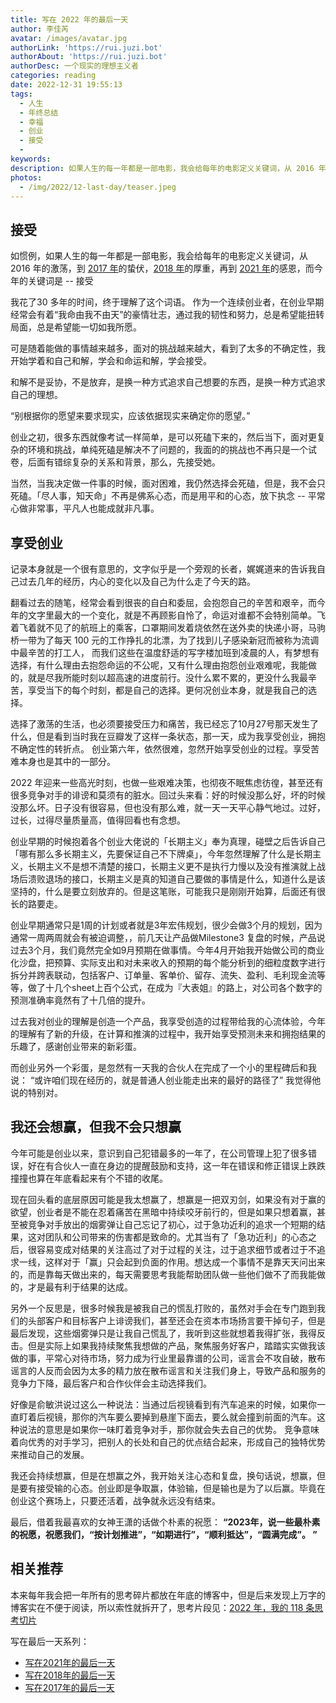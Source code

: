 ```yaml
---
title: 写在 2022 年的最后一天
author: 李佳芮
avatar: /images/avatar.jpg
authorLink: 'https://rui.juzi.bot'
authorAbout: 'https://rui.juzi.bot'
authorDesc: 一个现实的理想主义者
categories: reading
date: 2022-12-31 19:55:13
tags:
  - 人生
  - 年终总结
  - 幸福
  - 创业
  - 接受
  -
keywords:
description: 如果人生的每一年都是一部电影，我会给每年的电影定义关键词，从 2016 年的激荡，到 2017 年的蛰伏，2018 年的厚重，再到 2021 年的感恩，而今年的关键词是 -- 接受
photos:
  - /img/2022/12-last-day/teaser.jpeg
---
```


## 接受

如惯例，如果人生的每一年都是一部电影，我会给每年的电影定义关键词，从 2016 年的激荡，到 [2017 年](https://rui.juzi.bot/thought/2017-12-31-the-last-day-of-2017.html)的蛰伏，[2018 年](https://rui.juzi.bot/thought/2019-02-02-the-last-day-of-2018.html)的厚重，再到 [2021 年](https://rui.juzi.bot/thought/2022-1-1-the-last-day-of-2021.html)的感恩，而今年的关键词是 -- 接受

我花了30 多年的时间，终于理解了这个词语。
作为一个连续创业者，在创业早期经常会有着“我命由我不由天”的豪情壮志，通过我的韧性和努力，总是希望能扭转局面，总是希望能一切如我所愿。

可是随着能做的事情越来越多，面对的挑战越来越大，看到了太多的不确定性，我开始学着和自己和解，学会和命运和解，学会接受。

和解不是妥协，不是放弃，是换一种方式追求自己想要的东西，是换一种方式追求自己的理想。

“别根据你的愿望来要求现实，应该依据现实来确定你的愿望。”

创业之初，很多东西就像考试一样简单，是可以死磕下来的，然后当下，面对更复杂的环境和挑战，单纯死磕是解决不了问题的，我面的的挑战也不再只是一个试卷，后面有错综复杂的关系和背景，那么，先接受她。

当然，当我决定做一件事的时候，面对困难，我仍然选择会死磕，但是，我不会只死磕。「尽人事，知天命」不再是佛系心态，而是用平和的心态，放下执念 -- 平常心做非常事，平凡人也能成就非凡事。

## 享受创业

记录本身就是一个很有意思的，文字似乎是一个旁观的长者，娓娓道来的告诉我自己过去几年的经历，内心的变化以及自己为什么走了今天的路。

翻看过去的随笔，经常会看到很丧的自白和委屈，会抱怨自己的辛苦和艰辛，而今年的文字里最大的一个变化，就是不再顾影自怜了，命运对谁都不会特别简单。飞着飞着就不见了的航班上的乘客，口罩期间发着烧依然在送外卖的快递小哥，马驹桥一带为了每天 100 元的工作挣扎的北漂，为了找到儿子感染新冠而被称为流调中最辛苦的打工人， 而我们这些在温度舒适的写字楼加班到凌晨的人，有梦想有选择，有什么理由去抱怨命运的不公呢，又有什么理由抱怨创业艰难呢，我能做的，就是尽我所能时刻以超高速的进度前行。没什么累不累的，更没什么我最辛苦，享受当下的每个时刻，都是自己的选择。更何况创业本身，就是我自己的选择。

选择了激荡的生活，也必须要接受压力和痛苦，我已经忘了10月27号那天发生了什么，但是看到当时我在豆瓣发了这样一条状态，那一天，成为我享受创业，拥抱不确定性的转折点。
创业第六年，依然很难，忽然开始享受创业的过程。享受苦难本身也是其中的一部分。

2022 年迎来一些高光时刻，也做一些艰难决策，也彻夜不眠焦虑彷徨，甚至还有很多竞争对手的诽谤和莫须有的脏水。回过头来看：好的时候没那么好，坏的时候没那么坏。日子没有很容易，但也没有那么难，就一天一天平心静气地过。过好，过长，过得尽量质量高，值得回看也有念想。

创业早期的时候抱着各个创业大佬说的「长期主义」奉为真理，碰壁之后告诉自己「哪有那么多长期主义，先要保证自己不下牌桌」，今年忽然理解了什么是长期主义，长期主义不是想不清楚的接口，长期主义更不是执行力慢以及没有推演就上战场后溃败退场的接口，长期主义是真的知道自己要做的事情是什么，知道什么是该坚持的，什么是要立刻放弃的。但是这笔账，可能我只是刚刚开始算，后面还有很长的路要走。

创业早期通常只是1周的计划或者就是3年宏伟规划，很少会做3个月的规划，因为通常一周两周就会有被迫调整，，前几天让产品做Milestone3 复盘的时候，产品说过去3个月，我们竟然完全如9月预期在做事情。今年4月开始我开始做公司的商业化沙盘，把预算、实际支出和对未来收入的预期的每个能分析到的细粒度数字进行拆分并跨表联动，包括客户、订单量、客单价、留存、流失、盈利、毛利现金流等等，做了十几个sheet上百个公式，在成为『大表姐』的路上，对公司各个数字的预测准确率竟然有了十几倍的提升。

过去我对创业的理解是创造一个产品，我享受创造的过程带给我的心流体验，今年的理解有了新的升级，在计算和推演的过程中，我开始享受预测未来和拥抱结果的乐趣了，感谢创业带来的新彩蛋。

而创业另外一个彩蛋，是忽然有一天我的合伙人在完成了一个小的里程碑后和我说：
“或许咱们现在经历的，就是普通人创业能走出来的最好的路径了”
我觉得他说的特别对。

## 我还会想赢，但我不会只想赢

今年可能是创业以来，意识到自己犯错最多的一年了，在公司管理上犯了很多错误，好在有合伙人一直在身边的提醒鼓励和支持，这一年在错误和修正错误上跌跌撞撞也算在年底看起来有个不错的收尾。

现在回头看的底层原因可能是我太想赢了，想赢是一把双刃剑，如果没有对于赢的欲望，创业者是不能在忍着痛苦在黑暗中持续咬牙前行的，但是如果只想着赢，甚至被竞争对手放出的烟雾弹让自己忘记了初心，过于急功近利的追求一个短期的结果，这对团队和公司带来的伤害都是致命的。尤其当有了「急功近利」的心态之后，很容易变成对结果的关注高过了对于过程的关注，过于追求细节或者过于不追求一线，这样对于「赢」只会起到负面的作用。想达成一个事情不是靠天天问出来的，而是靠每天做出来的，每天需要思考我能帮助团队做一些他们做不了而我能做的，才是最有利于结果的达成。

另外一个反思是，很多时候我是被我自己的慌乱打败的，虽然对手会在专门跑到我们的头部客户和目标客户上诽谤我们，甚至还会在资本市场扬言要干掉句子，但是最后发现，这些烟雾弹只是让我自己慌乱了，我听到这些就想着我得扩张，我得反击。但是实际上如果我持续聚焦我想做的产品，聚焦服务好客户，踏踏实实做我该做的事，平常心对待市场，努力成为行业里最靠谱的公司，谣言会不攻自破，散布谣言的人反而会因为太多的精力放在散布谣言和关注我们身上，导致产品和服务的竞争力下降，最后客户和合作伙伴会主动选择我们。

好像是俞敏洪说过这么一种说法：当通过后视镜看到有汽车追来的时候，如果你一直盯着后视镜，那你的汽车要么要掉到悬崖下面去，要么就会撞到前面的汽车。这种说法的意思是如果你一味盯着竞争对手，那你就会失去自己的优势。
竞争意味着向优秀的对手学习，把别人的长处和自己的优点结合起来，形成自己的独特优势来推动自己的发展。

我还会持续想赢，但是在想赢之外，我开始关注心态和复盘，换句话说，想赢，但是要有接受输的心态。创业即是争取赢，体验输，但是输也是为了以后赢。毕竟在创业这个赛场上，只要还活着，战争就永远没有结束。

最后，借着我最喜欢的女神王潇的话做个朴素的祝愿：
**“2023年，说一些最朴素的祝愿，祝愿我们，“按计划推进”，“如期进行”，“顺利抵达”，“圆满完成”。 ”**

## 相关推荐

本来每年我会把一年所有的思考碎片都放在年底的博客中，但是后来发现上万字的博客实在不便于阅读，所以索性就拆开了，思考片段见：[2022 年，我的 118 条思考切片](http://rui.juzi.bot/reading/2022-12-31-2022-journal.html)

写在最后一天系列：

- [写在2021年的最后一天](https://rui.juzi.bot/thought/2022-1-1-the-last-day-of-2021.html)
- [写在2018年的最后一天](https://rui.juzi.bot/thought/2019-02-02-the-last-day-of-2018.html)
- [写在2017年的最后一天](https://rui.juzi.bot/thought/2017-12-31-the-last-day-of-2017.html)
